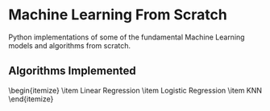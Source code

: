 # Machine Learning From Scratch
Python implementations of some of the fundamental Machine Learning models and algorithms from scratch.

## Algorithms Implemented
\begin{itemize}
    \item Linear Regression
    \item Logistic Regression
    \item KNN
\end{itemize}
